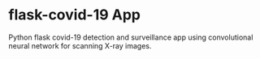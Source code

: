 # flask-covid-19 App
Python flask covid-19 detection and surveillance 
app using convolutional neural network for scanning X-ray images.
